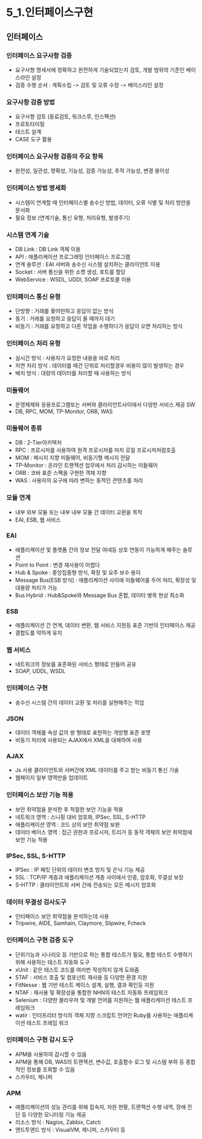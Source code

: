 # 5_1.인터페이스구현
## 인터페이스
### 인터페이스 요구사항 검증
- 요구사항 명세서에 정확하고 완전하게 기술되었는지 검토, 개발 범위의 기준인 베이스라인 설정
- 검증 수행 순서 : 계획수립 -> 검토 및 오류 수정 -> 베이스라인 설정

### 요구사항 검증 방법
- 요구사항 검토 (동료검토, 워크스루, 인스펙션)
- 프로토타이핑
- 테스트 설계
- CASE 도구 활용

### 인터페이스 요구사항 검증의 주요 항목
- 완전성, 일관성, 명확성, 기능성, 검증 가능성, 추적 가능성, 변경 용이성

### 인터페이스 방법 명세화
- 시스템이 연계할 때 인터페이스별 송수신 방법, 데이터, 오류 식별 및 처리 방안을 문서화
- 필요 정보 (연계기술, 통신 유형, 처리유형, 발생주기)

### 시스템 연계 기술
- DB Link : DB Link 객체 이용
- API : 애플리케이션 프로그래밍 인터페이스 프로그램
- 연계 솔루션 : EAI 서버와 송수신 시스템 설치하는 클라이언트 이용
- Socket : 서버 통신을 위한 소켓 생성, 포트를 할당
- WebService : WSDL, UDDI, SOAP 프로토콜 이용

### 인터페이스 통신 유형
- 단방향 : 거래를 욫어만하고 응답이 없는 방식
- 동기 : 거래를 요청하고 응답이 올 때까지 대기
- 비동기 : 거래를 요청하고 다른 작업을 수행하다가 응답이 오면 처리하는 방식

### 인터페이스 처리 유형
- 실시간 방식 : 사용자가 요청한 내용을 바로 처리
- 지연 처리 방식 : 데이터를 매건 단위로 처리할경우 비용이 많이 발생하는 경우
- 배치 방식 : 대량의 데이터를 처리할 때 사용하는 방식

### 미들웨어
- 운영체제와 응용프로그램또는 서버와 클라이언트사이에서 다양한 서비스 제공 SW
- DB, RPC, MOM, TP-Monitor, ORB, WAS

### 미들웨어 종류
- DB : 2-Tier아키텍처
- RPC : 프로시저를 사용하여 원격 프로시저를 마치 로컬 프로시저처럼호출
- MOM : 메시지 지향 미들웨어, 비동기형 메시지 전달
- TP-Monitor : 온라인 트랜잭션 업무에서 처리 감시하는 미들웨어
- ORB : 코바 표준 스펙을 구현한 객체 지향
- WAS : 사용자의 요구에 따라 변하는 동적인 콘텐츠를 처리

### 모듈 연계
- 내부 외부 모듈 또는 내부 내부 모듈 간 데이터 교환을 목적
- EAI, ESB, 웹 서비스

### EAI
- 애플리케이션 및 플랫폼 간의 정보 전달 여녜등 상호 연동이 가능하게 해주는 솔루션
- Point to Point : 변경 재사용이 어렵다
- Hub & Spoke : 중앙집중형 방식, 확장 및 요주 보수 용이
- Message Bus[ESB 방식] : 애플리케이션 사이에 미들웨어를 두어 처리, 확장성 및 대용량 처리가 가능
- Bus Hybrid : Hub&Spoke와 Message Bus 혼합, 데이터 병목 현상 최소화

### ESB
- 애플리케이션 간 연계, 데이터 변환, 웹 서비스 지원등 표준 기반의 인터페이스 제공
- 결합도를 약하게 유지

### 웹 서비스
- 네트워크의 정보를 표준화된 서비스 형태로 만들어 공유
- SOAP, UDDL, WSDL

### 인터페이스 구현
- 송수신 시스템 간의 데이터 교환 및 처리를 실현해주는 작업

### JSON
- 데이터 객체를 속성 값의 쌍 형태로 표현하는 개방형 표준 포맷
- 비동기 처리에 사용되는 AJAX에서 XML을 대체하여 사용

### AJAX
- Js 사용 클라이언트와 서버간에 XML 데이터를 주고 받는 비동기 통신 기술
- 웹페이지 일부 영역만을 업데이트

### 인터페이스 보안 기능 적용
- 보안 취약점을 분석한 후 적절한 보안 기능을 적용
- 네트워크 영역 : 스니핑 대비 암호화, IPSec, SSL, S-HTTP
- 애플리케이션 영역 : 코드 상의 보안 취약점 보완
- 데이터 베이스 영역 : 접근 권한과 프로시저, 트리거 등 동작 객체의 보안 취약점에 보안 기능 적용

### IPSec, SSL, S-HTTP
- IPSec : IP 패킷 단위의 데이터 변조 방지 및 은닉 기능 제공
- SSL : TCP/IP 계층과 애플리케이션 계층 사이에서 인증, 암호화, 무결성 보장
- S-HTTP : 클라이언트와 서버 간에 전송되는 모든 메시지 암호화

### 데이터 무결성 검사도구
- 인터페이스 보안 취약점을 분석하는데 사용
- Tripwire, AIDE, Samhain, Claymore, Slipwire, Fcheck

### 인터페이스 구현 검증 도구
- 단위기능과 시나리오 등 기반으로 하는 통합 테스트가 필요, 통합 테스트 수행하기 위해 사용하는 테스트 자동화 도구
- xUnit : 같은 테스트 코드를 여러번 작성하지 않게 도와줌
- STAF : 서비스 호출 및 컴포넌트 재사용 등 다양한 환경 지원
- FitNesse : 웹 기반 테스트 케이스 설계, 실행, 결과 확인등 지원
- NTAF : 재사용 및 확장성을 통합한 NHN의 테스트 자동화 프레임워크
- Selenium : 다양한 블라우저 및 개발 언어를 지원하는 웹 애플리케이션 테스트 프레임워크
- watir : 인터프리터 방식의 객체 지향 스크립트 언어인 Ruby를 사용하는 애플리케이션 테스트 프레임 워크

### 인터페이스 구현 감시 도구
- APM을 사용하여 감시할 수 있음
- APM을 통해 DB, WAS의 트랜잭션, 변수값, 호출함수 로그 및 시스템 부하 등 종합적인 정보를 조회할 수 있음
- 스카우터, 제니퍼

### APM
- 애플리케이션의 성능 관리를 위해 접속자, 자원 현황, 트랜잭션 수행 내역, 장애 진단 등 다양한 모니터링 기능 제공
- 리소스 방식 : Nagios, Zabbix, Catcti
- 엔드투엔드 방식 : VisualVM, 제니퍼, 스카우터 등